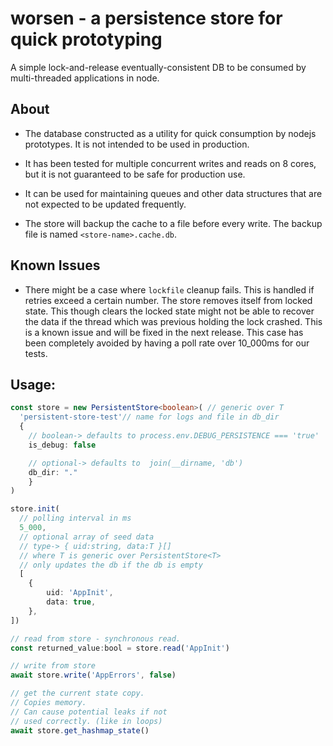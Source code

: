 # worsen - a persistence store for quick prototyping

A simple lock-and-release eventually-consistent DB to be consumed by multi-threaded applications in node.

## About
- The database constructed as a utility for quick consumption by nodejs prototypes. It is not intended to be used in production. 

- It has been tested for multiple concurrent writes and reads on 8 cores, but it is not guaranteed to be safe for production use.

- It can be used for maintaining queues and other data structures that are not expected to be updated frequently.

- The store will backup the cache to a file before every write. The backup file is named `<store-name>.cache.db`.

## Known Issues
- There might be a case where `lockfile` cleanup fails. This is handled if retries exceed a certain number. The store removes itself from locked state. This though clears the locked state might not be able to recover the data if the thread which was previous
holding the lock crashed. This is a known issue and will be fixed in the next release. This case has been completely avoided by having a poll rate over 10_000ms for our tests.

## Usage:

```ts
const store = new PersistentStore<boolean>( // generic over T
  'persistent-store-test'// name for logs and file in db_dir
  {
    // boolean-> defaults to process.env.DEBUG_PERSISTENCE === 'true'
    is_debug: false 

    // optional-> defaults to  join(__dirname, 'db')
    db_dir: "." 
    }
)
```

```ts
store.init(
  // polling interval in ms
  5_000, 
  // optional array of seed data
  // type-> { uid:string, data:T }[] 
  // where T is generic over PersistentStore<T>
  // only updates the db if the db is empty
  [
	{
		uid: 'AppInit',
		data: true,
	},
])
```

```ts
// read from store - synchronous read.
const returned_value:bool = store.read('AppInit')
```

```ts
// write from store
await store.write('AppErrors', false)
```

```ts
// get the current state copy. 
// Copies memory.
// Can cause potential leaks if not
// used correctly. (like in loops)
await store.get_hashmap_state()
```
